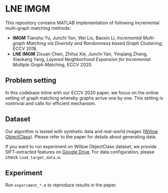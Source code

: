 # LNE IMGM

This repository contains MATLAB implementation of following incremental multi-graph matching methods:

- **IMGM** Tianshu Yu, Junchi Yan, Wei Liu, Baoxin Li, *Incremental Multi-graph Matching via Diversity and Randomness based Graph Clustering*, ECCV 2018.
- **LNE IMGM** Zixuan Chen, Zhihui Xie, Junchi Yan, Yinqiang Zheng, Xiaokang Yang, *Layered Neighborhood Expansion for Incremental Multiple Graph Matching*, ECCV 2020.

## Problem setting

In this codebase inline with our ECCV 2020 paper, we focus on the online setting of graph matching whereby graphs arrive one by one. This setting is nontrivial and calls for efficient mechanism.

## Dataset

Our algorithm is tested with synthetic data and real-world images ([Willow ObjectClass](https://www.di.ens.fr/willow/research/graphlearning/)). Please refer to the paper for details about generating data.

If you want to run experiment on Willow ObjectClass dataset, we provide SIFT-extracted features on [Google Drive](https://drive.google.com/file/d/1Wk0QAK-cey-GkvUN3qHjj9IuZ1AgHESk/view?usp=sharing). For data configuration, please check `load_target_data.m`. 

## Experiment

Run `experiment_*.m` to reproduce results in the paper.